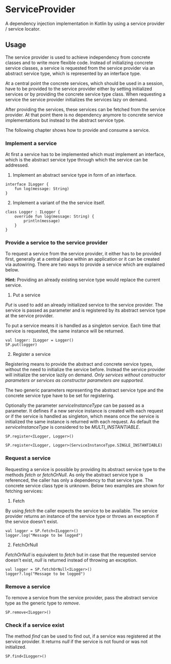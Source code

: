 # ServiceProvider
A dependency injection implementation in Kotlin by using a service provider / service locator.

## Usage
The service provider is used to achieve independency from concrete classes and to write more flexible code. Instead of initializing concrete service classes, a service is requested from the service provider via an abstract service type, which is represented by an interface type.

At a central point the concrete services, which should be used in a session, have to be provided to the service provider either by setting initialized services or by providing the concrete service type class. When requesting a service the service provider initializes the services lazy on demand. 

After providing the services, these services can be fetched from the service provider. At that point there is no dependency anymore to concrete service implementations but instead to the abstract service type.

The following chapter shows how to provide and consume a service.

### Implement a service
At first a service has to be implemented which must implement an interface, which is the abstract service type through which the service can be addressed.

1. Implement an abstract service type in form of an interface.
```
interface ILogger {
    fun log(message: String)
}
```

2. Implement a variant of the the service itself.
```
class Logger : ILogger {
    override fun log(message: String) {
        println(message)
    }
}
```

### Provide a service to the service provider
To request a service from the service provider, it either has to be provided first, generally at a central place within an application or it can be created via autowiring.
There are two ways to provide a service which are explained below.

**Hint:** Providing an already existing service type would replace the current service.

1. Put a service 

*Put* is used to add an already initialized service to the service provider. The service is passed as parameter and is registered by its abstract service type at the service provider.

To put a service means it is handled as a singleton service. Each time that service is requested, the same instance will be returned.
```
val logger: ILogger = Logger()
SP.put(logger)
```

2. Register a service

Registering means to provide the abstract and concrete service types, without the need to initialize the service before. Instead the service provider will initialize the service lazily on demand. *Only services without constructor parameters or services as constructor parameters are supported.*

The two generic parameters representing the abstract service type and the concrete service type have to be set for registering.

Optionally the parameter *serviceInstanceType* can be passed as a parameter. It defines if a new service instance is created with each request or if the service is handled as singleton, which means once the service is initialized the same instance is returned with each request. As default the *serviceInstanceType* is considered to be *MULTI_INSTANTIABLE*.
```
SP.register<ILogger, Logger>()

SP.register<ILogger, Logger>(ServiceInstanceType.SINGLE_INSTANTIABLE)
```

### Request a service
Requesting a service is possible by providing its abstract service type to the methods *fetch* or *fetchOrNull*. As only the abstract service type is referenced, the caller has only a dependency to that service type. The concrete service class type is unknown. Below two examples are shown for fetching services:

1. Fetch

By using *fetch* the caller expects the service to be available. The service provider returns an instance of the service type or throws an exception if the service doesn't exist.
```
val logger = SP.fetch<ILogger>()
logger.log("Message to be logged")
```

2. FetchOrNull
 
*FetchOrNull* is equivalent to *fetch* but in case that the requested service doesn't exist, *null* is returned instead of throwing an exception.
```
val logger = SP.fetchOrNull<ILogger>()
logger?.log("Message to be logged")
```

### Remove a service
To remove a service from the service provider, pass the abstract service type as the generic type to *remove*.
```
SP.remove<ILogger>()
```

### Check if a service exist
The method *find* can be used to find out, if a service was registered at the service provider. It returns *null* if the service is not found or was not initialized.
```
SP.find<ILogger>()
```
